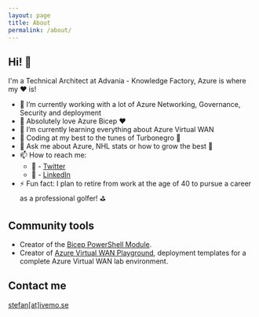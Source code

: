 ```yaml
---
layout: page
title: About
permalink: /about/
---
```


## Hi! 👋

I'm a Technical Architect at Advania - Knowledge Factory, Azure is where my ❤ is!

- 🔭 I’m currently working with a lot of Azure Networking, Governance, Security and deployment
- 💪 Absolutely love Azure Bicep ♥
- 🌱 I’m currently learning everything about Azure Virtual WAN
- 🎸 Coding at my best to the tunes of Turbonegro 🤘
- 💬 Ask me about Azure, NHL stats or how to grow the best 🥕
- 📫 How to reach me:
  - 🦅 - [Twitter](https://twitter.com/StefanIvemo)
  - 🏢 - [LinkedIn](https://www.linkedin.com/in/stefanivemo/)
- ⚡ Fun fact: I plan to retire from work at the age of 40 to pursue a career as a professional golfer! ⛳

## Community tools

- Creator of the [Bicep PowerShell Module](https://github.com/PSBicep/PSBicep).
- Creator of [Azure Virtual WAN Playground](https://github.com/StefanIvemo/vwan-playground), deployment templates for a complete Azure Virtual WAN lab environment.

## Contact me

[stefan[at]ivemo.se](mailto:stefan@ivemo.se)